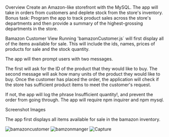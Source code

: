 
Overview
Create an Amazon-like storefront with the MySQL. The app will take in orders from customers and deplete stock from the store's inventory. Bonus task: Program the app to track product sales across the store's departments and then provide a summary of the highest-grossing departments in the store.


Bamazon Customer View
Running 'bamazonCustomer.js` will first display all of the items available for sale. This will include the ids, names, prices of products for sale and the stock quantity.

The app will then prompt users with two messages.

The first will ask for the ID of the product that they would like to buy.
The second message will ask how many units of the product they would like to buy.
Once the customer has placed the order, the application will check if the store has sufficient product items to meet the customer's request.

If not, the app will log the phrase Insufficient quantity!, and prevent the order from going through.
The app will require npm inquirer and npm mysql.

Screenshot Images

The app first displays all items available for sale in the bamazon inventory.


![bamazoncustomer](https://user-images.githubusercontent.com/39536292/55172413-67125900-5150-11e9-9f32-5f8af1b227e8.GIF)
![bamzonmanger](https://user-images.githubusercontent.com/39536292/55172414-67125900-5150-11e9-8729-8858cd12bc19.GIF)
![Capture](https://user-images.githubusercontent.com/39536292/55172415-67125900-5150-11e9-8c0d-6a4d9c55e3c4.GIF)




